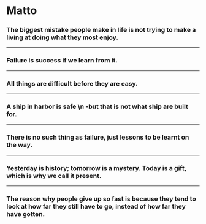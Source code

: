 # Matto
### The biggest mistake people make in life is not trying to make a living at doing what they most enjoy.
-----
### Failure is success if we learn from it.
----
### All things are difficult before they are easy.
----
### A ship in harbor is safe \n -but that is not what ship are built for.
----
### There is no such thing as failure, just lessons to be learnt on the way.
-----
### Yesterday is history; tomorrow is a mystery. Today is a gift, which is why we call it present.
-----
### The reason why people give up so fast is because they tend to look at how far they still have to go, instead of how far they have gotten.
